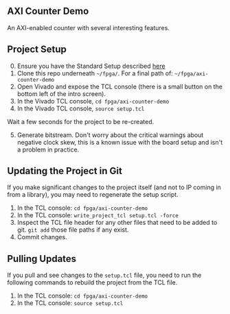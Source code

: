 ## AXI Counter Demo
An AXI-enabled counter with several interesting features. 


## Project Setup
0. Ensure you have the Standard Setup described [here](https://github.com/richarthurs/rtl-ip)
1. Clone this repo underneath `~/fpga/`. For a final path of: `~/fpga/axi-counter-demo`
2. Open Vivado and expose the TCL console (there is a small button on the bottom left of the intro screen).
3. In the Vivado TCL console, `cd fpga/axi-counter-demo`
4. In the Vivado TCL console, `source setup.tcl`

Wait a few seconds for the project to be re-created. 
 
5. Generate bitstream. Don't worry about the critical warnings about negative clock skew, this is a known issue with the board setup and isn't a problem in practice. 


## Updating the Project in Git
If you make significant changes to the project itself (and not to IP coming in from a library), you may need to regenerate the setup script. 

1. In the TCL console: `cd fpga/axi-counter-demo`
2. In the TCL console: `write_project_tcl setup.tcl -force`
3. Inspect the TCL file header for any other files that need to be added to git. `git add` those file paths if any exist. 
4. Commit changes. 

## Pulling Updates
If you pull and see changes to the `setup.tcl` file, you need to run the following commands to rebuild the project from the TCL file. 

1. In the TCL console: `cd fpga/axi-counter-demo`
2. In the TCL console: `source setup.tcl`



